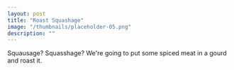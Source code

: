 ```yaml
---
layout: post
title: "Roast Squashage"
image: "/thumbnails/placeholder-05.png"
description: ""
---
```


Squausage? Squasshage? We're going to put some spiced meat in a gourd and roast it.
